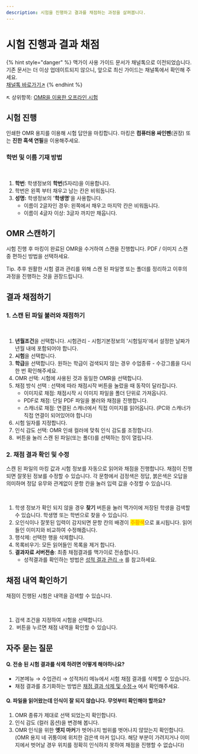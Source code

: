 ```yaml
---
description: 시험을 진행하고 결과를 채점하는 과정을 살펴봅니다.
---
```


# 시험 진행과 결과 채점

{% hint style="danger" %}
맥가이 사용 가이드 문서가 채널톡으로 이전되었습니다.\
기존 문서는 더 이상 업데이트되지 않으니, 앞으로 최신 가이드는 채널톡에서 확인해 주세요.\
[채널톡 바로가기↗](https://docs.channel.io/macgai-guide/ko/articles/omr-scoring-0e0a0de7)
{% endhint %}

↖ 상위항목: [OMR을 이용한 오프라인 시험](./)

## 시험 진행

인쇄한 OMR 용지를 이용해 시험 답안을 마킹합니다. 마킹은 **컴퓨터용 싸인펜**(권장) 또는 **진한 흑색 연필**을 이용해주세요.

### 학번 및 이름 기재 방법

<figure><img src="../../.gitbook/assets/학번 및 성명 입력.png" alt=""><figcaption></figcaption></figure>

1. **학번**: 학생정보의 **학번**(5자리)을 이용합니다.&#x20;
2. 학번은 왼쪽 부터 채우고 남는 칸은 비워둡니다.
3. **성명:** 학생정보의 '**학생명**'을 사용합니다.
   * 이름이 2글자인 경우: 왼쪽에서 채우고 마지막 칸은 비워둡니다.
   * 이름이 4글자 이상: 3글자 까지만 채웁니다.

## OMR 스캔하기

시험 진행 후 마킹이 완료된 OMR을 수거하여 스캔을 진행합니다. PDF / 이미지 스캔 중 편하신 방법을 선택하세요.&#x20;

Tip. 추후 원활한 시험 결과 관리를 위해 스캔 된 파일명 또는 폴더를 정리하고 이후의 과정을 진행하는 것을 권장드립니다.

## 결과 채점하기

### 1. 스캔 된 파일 불러와 채점하기

<figure><img src="../../.gitbook/assets/채점_스캔 파일 불러오기.png" alt=""><figcaption></figcaption></figure>

1. **년월조건**을 선택합니다. 시험관리 - 시험기본정보의 '시험일자'에서 설정한 날짜가 년월 내에 포함되어야 합니다.
2. **시험**을 선택합니다.
3. **학급**을 선택합니다. 원하는 학급이 검색되지 않는 경우 수업종류 - 수강그룹을 다시 한 번 확인해주세요.
4. OMR 선택: 시험에 사용된 것과 동일한 OMR을 선택합니다.
5. 채점 방식 선택 : 선택에 따라 채점시작 버튼을 눌렀을 때 동작이 달라집니다.
   * 이미지로 채점: 채점시작 시 이미지 파일을 폴더 단위로 가져옵니다.
   * PDF로 채점:  단일 PDF 파일을 불러와 채점을 진행합니다.
   * 스캐너로 채점: 연결된 스캐너에서 직접 이미지를 읽어옵니다. (PC와 스캐너가 직접 연결이 되어있어야 합니다) &#x20;
6. 시험 일자를 지정합니다.
7. 인식 감도 선택: OMR 인쇄 컬러에 맞춰 인식 감도를 조정합니다.
8. <img src="../../.gitbook/assets/bnt_채점시작.png" alt="" data-size="line"> 버튼을 눌러 스캔 된 파일(또는 폴더)를 선택하는 창이 열립니다.

### 2. 채점 결과 확인 및 수정

스캔 된 파일의 마킹 값과 시험 정보를 자동으로 읽어와 채점을 진행합니다. 채점이 진행되면 잘못된 정보를 수정할 수 있습니다. 각 문항에서 검정색은 정답, 붉은색은 오답을 의미하며 정답 유무와 관계없이 문항 칸을 눌러 입력 값을 수정할 수 있습니다.

<figure><img src="../../.gitbook/assets/채점결과확인.png" alt=""><figcaption></figcaption></figure>

1. 학생 정보가 확인 되지 않을 경우 **찾기** 버튼을 눌러 맥가이에 저장된 학생을 검색할 수 있습니다. 학생명 또는 학번으로 찾을 수 있습니다.
2. 오인식이나 잘못된 입력이 감지되면 문항 칸의 배경이 <mark style="color:orange;">**주황색**</mark>으로 표시됩니다. 읽어들인 이미지와 비교하여 수정해줍니다.
3. 행삭제: 선택한 행을 삭제합니다.
4. 목록비우기: 모든 읽어들인 목록을 제거 합니다.
5. **결과자료 서버전송**: 최종 채점결과를 맥가이로 전송합니다.
   * 성적결과를 확인하는 방법은 [성적 결과 관리 →](../test-result/) 를 참고하세요.

## 채점 내역 확인하기

채점이 진행된 시험은 내역을 검색할 수 있습니다.

<figure><img src="../../.gitbook/assets/채점내역확인.png" alt=""><figcaption></figcaption></figure>

1. 검색 조건을 지정하여 시험을 선택합니다.
2. <img src="../../.gitbook/assets/btn_검색.png" alt="" data-size="line"> 버튼을 누르면 채점 내역을 확인할 수 있습니다.

## 자주 묻는 질문

#### Q. 전송 된 시험 결과를 삭제 하려면 어떻게 해야하나요?

* 기본메뉴 → 수업관리 → 성적처리 메뉴에서 시험 채점 결과를 삭제할 수 있습니다.&#x20;
* 채점 결과를 초기화하는 방법은 [채점 결과 삭제 및 수정→](m-scoring.md#undefined-3) 에서 확인해주세요.

#### Q. 파일을 읽어왔는데 인식이 잘 되지 않습니다. 무엇부터 확인해야 할까요?

1. OMR 종류가 제대로 선택 되었는지 확인합니다.
2. 인식 감도 (컬러 옵션)을 변경해 봅니다.
3. OMR 인식을 위한 **엣지 마커**가 벗어나지 범위를 벗어나지 않았는지 확인합니다. (OMR 용지 네 귀퉁이에 위치한 검은색 마커 입니다. 해당 부분이 가려지거나 이미지에서 벗어날 경우 위치를 정확히 인식하지 못하여 채점을 진행할 수 없습니다)

<figure><img src="../../.gitbook/assets/OMR인식마커.png" alt=""><figcaption></figcaption></figure>

